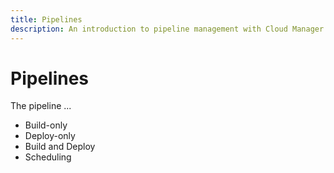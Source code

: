 ```yaml
---
title: Pipelines
description: An introduction to pipeline management with Cloud Manager UI for Magento.
---
```


# Pipelines

The pipeline ...

-  Build-only
-  Deploy-only
-  Build and Deploy
-  Scheduling
